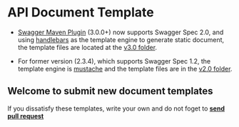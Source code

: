 # API Document Template

- [Swagger Maven Plugin](https://github.com/kongchen/swagger-maven-plugin) (3.0.0+) now supports Swagger Spec 2.0, and using [handlebars](http://handlebarsjs.com/) as the template engine to generate static document, the template files are located at the [v3.0 folder](https://github.com/kongchen/api-doc-template/tree/master/v3.0).

- For former version (2.3.4), which supports Swagger Spec 1.2, the template engine is [mustache](https://mustache.github.io/) and the template files are in the [v2.0 folder](https://github.com/kongchen/api-doc-template/tree/master/v2.0).


## **Welcome to submit new document templates**

If you dissatisfy these templates, write your own and do not foget to [**send pull request**](https://github.com/kongchen/api-doc-template/pulls)


